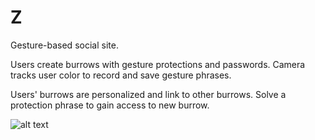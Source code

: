# Z

Gesture-based social site.

Users create burrows with gesture protections and passwords.  Camera tracks user color to record and save gesture phrases.  

Users' burrows are personalized and link to other burrows.  Solve a protection phrase to gain access to new burrow.

![alt text](https://cdn.rawgit.com/rasianart/Z/ccf56af6/public/video/demo_cutall.gif)
